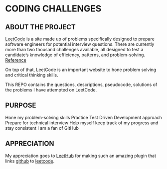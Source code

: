 # CODING CHALLENGES

## ABOUT THE PROJECT

[LeetCode](https://leetcode.com/) is a site made up of problems specifically designed to prepare software engineers for potential interview questions. There are currently more than two thousand challenges available, all designed to test a candidate’s knowledge of efficiency, patterns, and problem-solving. [Reference](https://www.mendix.com/blog/leetcode-in-mendix-the-sum-of-its-parts/)

On top of that, LeetCode is an important website to hone problem solving and critical thinking skills. 

This REPO contains the questions, descriptions, pseudocode, solutions of the problems I have attempted on LeetCode.


## PURPOSE
Hone my problem-solving skills
Practice Test Driven Development approach
Prepare for technical interview
Help myself keep track of my progress and stay consistent
I am a fan of GitHub


## APPRECIATION

My appreciation goes to [LeetHub](https://github.com/QasimWani/LeetHub) for making such an amazing plugin
that links [github](https://github.com/) to [leetcode](https://leetcode.com/).
